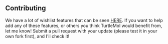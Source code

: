 ## Contributing

We have a lot of wishlist features that can be seen [HERE](https://github.com/Dfilono/TurtleMol/blob/main/WISHLIST.md). 
If you want to help add any of these features, or others you think TurtleMol would benefit from, let me know! Submit a pull request with your update (please test it in your own fork first), and I'll check it!
